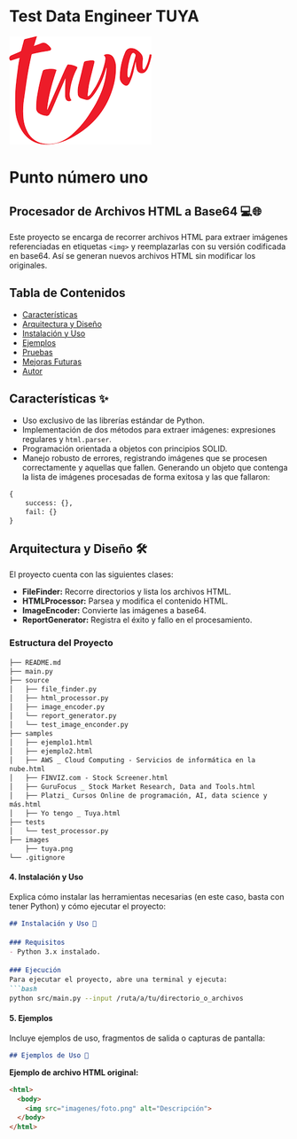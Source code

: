 
# Test Data Engineer TUYA
![Logo Tuya](images/tuya.png)

# Punto número uno

## Procesador de Archivos HTML a Base64 💻🌐
Este proyecto se encarga de recorrer archivos HTML para extraer imágenes referenciadas en etiquetas `<img>` y reemplazarlas con su versión codificada en base64. Así se generan nuevos archivos HTML sin modificar los originales.

## Tabla de Contenidos
- [Características](#características)
- [Arquitectura y Diseño](#arquitectura-y-diseño)
- [Instalación y Uso](#instalación-y-uso)
- [Ejemplos](#ejemplos)
- [Pruebas](#pruebas)
- [Mejoras Futuras](#mejoras-futuras)
- [Autor](#autor)

## Características ✨

- Uso exclusivo de las librerías estándar de Python.
- Implementación de dos métodos para extraer imágenes: expresiones regulares y `html.parser`.
- Programación orientada a objetos con principios SOLID.
- Manejo robusto de errores, registrando imágenes que se procesen correctamente y aquellas que fallen. Generando un objeto que contenga la lista de imágenes procesadas de forma exitosa y las que fallaron:
```plaintext
{
    success: {},
    fail: {}
} 
```
## Arquitectura y Diseño 🛠

El proyecto cuenta con las siguientes clases:
- **FileFinder:** Recorre directorios y lista los archivos HTML.
- **HTMLProcessor:** Parsea y modifica el contenido HTML.
- **ImageEncoder:** Convierte las imágenes a base64.
- **ReportGenerator:** Registra el éxito y fallo en el procesamiento.

### Estructura del Proyecto

```plaintext
├── README.md
├── main.py
├── source
│   ├── file_finder.py
│   ├── html_processor.py
│   ├── image_encoder.py
│   └── report_generator.py
│   └── test_image_enconder.py
├── samples
│   ├── ejemplo1.html
│   ├── ejemplo2.html
│   ├── AWS _ Cloud Computing - Servicios de informática en la nube.html
│   ├── FINVIZ.com - Stock Screener.html
│   ├── GuruFocus _ Stock Market Research, Data and Tools.html
│   ├── Platzi_ Cursos Online de programación, AI, data science y más.html
│   ├── Yo tengo _ Tuya.html
├── tests
│   └── test_processor.py
├── images
    ├── tuya.png
└── .gitignore
```

#### 4. Instalación y Uso
Explica cómo instalar las herramientas necesarias (en este caso, basta con tener Python) y cómo ejecutar el proyecto:
```markdown
## Instalación y Uso 🔧

### Requisitos
- Python 3.x instalado.

### Ejecución
Para ejecutar el proyecto, abre una terminal y ejecuta:
```bash
python src/main.py --input /ruta/a/tu/directorio_o_archivos
```

#### 5. Ejemplos
Incluye ejemplos de uso, fragmentos de salida o capturas de pantalla:
```markdown
## Ejemplos de Uso 📸
```
**Ejemplo de archivo HTML original:**
```html
<html>
  <body>
    <img src="imagenes/foto.png" alt="Descripción">
  </body>
</html>
```

